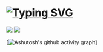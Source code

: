 # [![Typing SVG](https://readme-typing-svg.demolab.com?font=Roboto&size=25&pause=1000&color=F495B0&center=true&vCenter=true&width=800&height=30&lines=Welcome%EF%BC%81;%E7%AB%B9%E5%BD%B1%E5%92%8C%E8%AF%97%E7%98%A6%EF%BC%8C%E6%A2%85%E8%8A%B1%E5%85%A5%E6%A2%A6%E9%A6%99%E3%80%82;%E5%8F%AF%E6%80%9C%E4%BB%8A%E5%A4%9C%E6%9C%88%EF%BC%8C%E4%B8%8D%E8%82%AF%E4%B8%8B%E8%A5%BF%E5%8E%A2%E3%80%82)](https://git.io/typing-svg)

[![](https://stats.justsong.cn/api/bilibili/?id=233555220&themes=light&lang=zh-CN)](https://space.bilibili.com/233555220)
[![](https://stats.justsong.cn/api/csdn?id=AlierKitten&themes=light&lang=zh-CN)](https://blog.csdn.net/AlierKitten)

[![Ashutosh's github activity graph](https://github-readme-activity-graph.cyclic.app/graph?username=AlierKitten&theme=rogue)]
